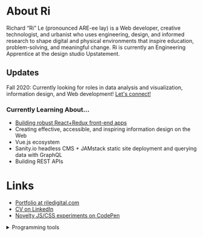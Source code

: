 
# About Ri

Richard “Ri” Le (pronounced ARE-ee lay) is a Web developer, creative technologist, and urbanist who uses engineering, design, and informed research to shape digital and physical environments that inspire education, problem-solving, and meaningful change. Ri is currently an Engineering Apprentice at the design studio Upstatement.

## Updates

Fall 2020: Currently looking for roles in data analysis and visualization, information design, and Web development! [Let's connect!](https://www.twitter.com/@riledigital/)

### Currently Learning About...

- [Building robust React+Redux front-end apps](https://citibikeplanner.netlify.app/)
- Creating effective, accessible, and inspiring information design on the Web
- Vue.js ecosystem
- Sanity.io headless CMS + JAMstack static site deployment and querying data with GraphQL
- Building REST APIs

# Links

- [Portfolio at riledigital.com](http://riledigital.com)
- [CV on LinkedIn](https://www.linkedin.com/in/riledigital/)
- [Novelty JS/CSS experiments on CodePen](https://codepen.io/your-work/)
<details>
  <summary>Programming tools</summary>
  
- Python - Pandas, NumPy, Geopandas, Scikit-Learn, XGBoost, HDBSCAN, Altair (Vega-Lite), Matplotlib, SpaCy, statsmodels, Flask, Django, SQLAlchemy ORM
- R - Tidyverse, ggplot, tidyr, dplyr, sf for geospatial
- Web - HTML/CSS, Sass, SCSS, Javascript, ES6, Node.js, React, Redux, Webpack, Mocha testing, Gatsby, Strapi, GraphQL, REST
- SQL - PostgreSQL, SQLite
- DevOps basics - Linux, Ubuntu, Docker, Vagrant
- Java
- Arduino (C++ version and Johnny-Five), Vuo

</details>
